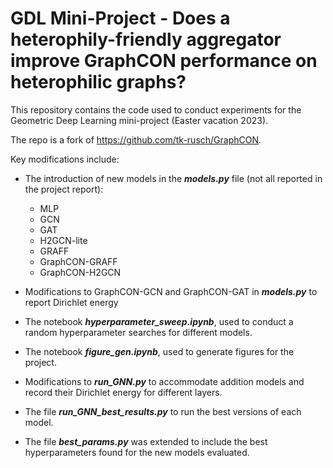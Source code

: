 # GDL Mini-Project - Does a heterophily-friendly aggregator improve GraphCON performance on heterophilic graphs?

This repository contains the code used to conduct experiments for the Geometric Deep Learning mini-project (Easter vacation 2023).

The repo is a fork of https://github.com/tk-rusch/GraphCON.

Key modifications include:
- The introduction of new models in the _**models.py**_ file (not all reported in the project report):
   - MLP
   - GCN
   - GAT
   - H2GCN-lite
   - GRAFF
   - GraphCON-GRAFF
   - GraphCON-H2GCN
-  Modifications to GraphCON-GCN and GraphCON-GAT in _**models.py**_ to report Dirichlet energy

- The notebook _**hyperparameter_sweep.ipynb**_, used to conduct a random hyperparameter searches for different models.
- The notebook _**figure_gen.ipynb**_, used to generate figures for the project.
- Modifications to _**run_GNN.py**_ to accommodate addition models and record their Dirichlet energy for different layers. 
- The file _**run_GNN_best_results.py**_ to run the best versions of each model.
- The file _**best_params.py**_ was extended to include the best hyperparameters found for the new models evaluated.

